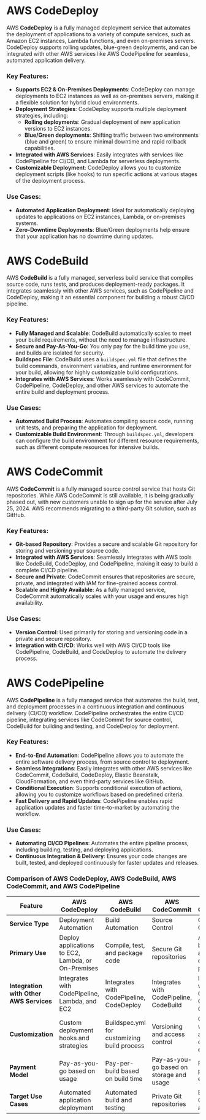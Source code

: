 # AWS CodeDeploy

AWS **CodeDeploy** is a fully managed deployment service that automates the deployment of applications to a variety of compute services, such as Amazon EC2 instances, Lambda functions, and even on-premises servers. CodeDeploy supports rolling updates, blue-green deployments, and can be integrated with other AWS services like AWS CodePipeline for seamless, automated application delivery.

### Key Features:
- **Supports EC2 & On-Premises Deployments**: CodeDeploy can manage deployments to EC2 instances as well as on-premises servers, making it a flexible solution for hybrid cloud environments.
- **Deployment Strategies**: CodeDeploy supports multiple deployment strategies, including:
  - **Rolling deployments**: Gradual deployment of new application versions to EC2 instances.
  - **Blue/Green deployments**: Shifting traffic between two environments (blue and green) to ensure minimal downtime and rapid rollback capabilities.
- **Integrated with AWS Services**: Easily integrates with services like CodePipeline for CI/CD, and Lambda for serverless deployments.
- **Customizable Deployment**: CodeDeploy allows you to customize deployment scripts (like hooks) to run specific actions at various stages of the deployment process.
  
### Use Cases:
- **Automated Application Deployment**: Ideal for automatically deploying updates to applications on EC2 instances, Lambda, or on-premises systems.
- **Zero-Downtime Deployments**: Blue/Green deployments help ensure that your application has no downtime during updates.


# AWS CodeBuild

AWS **CodeBuild** is a fully managed, serverless build service that compiles source code, runs tests, and produces deployment-ready packages. It integrates seamlessly with other AWS services, such as CodePipeline and CodeDeploy, making it an essential component for building a robust CI/CD pipeline.

### Key Features:
- **Fully Managed and Scalable**: CodeBuild automatically scales to meet your build requirements, without the need to manage infrastructure.
- **Secure and Pay-As-You-Go**: You only pay for the build time you use, and builds are isolated for security.
- **Buildspec File**: CodeBuild uses a `buildspec.yml` file that defines the build commands, environment variables, and runtime environment for your build, allowing for highly customizable build configurations.
- **Integrates with AWS Services**: Works seamlessly with CodeCommit, CodePipeline, CodeDeploy, and other AWS services to automate the entire build and deployment process.

### Use Cases:
- **Automated Build Process**: Automates compiling source code, running unit tests, and preparing the application for deployment.
- **Customizable Build Environment**: Through `buildspec.yml`, developers can configure the build environment for different resource requirements, such as different compute resources for intensive builds.

# AWS CodeCommit

AWS **CodeCommit** is a fully managed source control service that hosts Git repositories. While AWS CodeCommit is still available, it is being gradually phased out, with new customers unable to sign up for the service after July 25, 2024. AWS recommends migrating to a third-party Git solution, such as GitHub.

### Key Features:
- **Git-based Repository**: Provides a secure and scalable Git repository for storing and versioning your source code.
- **Integrated with AWS Services**: Seamlessly integrates with AWS tools like CodeBuild, CodeDeploy, and CodePipeline, making it easy to build a complete CI/CD pipeline.
- **Secure and Private**: CodeCommit ensures that repositories are secure, private, and integrated with IAM for fine-grained access control.
- **Scalable and Highly Available**: As a fully managed service, CodeCommit automatically scales with your usage and ensures high availability.

### Use Cases:
- **Version Control**: Used primarily for storing and versioning code in a private and secure repository.
- **Integration with CI/CD**: Works well with AWS CI/CD tools like CodePipeline, CodeBuild, and CodeDeploy to automate the delivery process.

# AWS CodePipeline

AWS **CodePipeline** is a fully managed service that automates the build, test, and deployment processes in a continuous integration and continuous delivery (CI/CD) workflow. CodePipeline orchestrates the entire CI/CD pipeline, integrating services like CodeCommit for source control, CodeBuild for building and testing, and CodeDeploy for deployment.

### Key Features:
- **End-to-End Automation**: CodePipeline allows you to automate the entire software delivery process, from source control to deployment.
- **Seamless Integrations**: Easily integrates with other AWS services like CodeCommit, CodeBuild, CodeDeploy, Elastic Beanstalk, CloudFormation, and even third-party services like GitHub.
- **Conditional Execution**: Supports conditional execution of actions, allowing you to customize workflows based on predefined criteria.
- **Fast Delivery and Rapid Updates**: CodePipeline enables rapid application updates and faster time-to-market by automating the workflow.

### Use Cases:
- **Automating CI/CD Pipelines**: Automates the entire pipeline process, including building, testing, and deploying applications.
- **Continuous Integration & Delivery**: Ensures your code changes are built, tested, and deployed continuously for faster updates and releases.


### Comparison of AWS CodeDeploy, AWS CodeBuild, AWS CodeCommit, and AWS CodePipeline

| Feature                         | **AWS CodeDeploy**                | **AWS CodeBuild**                 | **AWS CodeCommit**                | **AWS CodePipeline**               |
|----------------------------------|-----------------------------------|-----------------------------------|-----------------------------------|------------------------------------|
| **Service Type**                 | Deployment Automation             | Build Automation                  | Source Control                    | CI/CD Orchestration                |
| **Primary Use**                  | Deploy applications to EC2, Lambda, or On-Premises | Compile, test, and package code | Secure Git repositories           | Automate build, test, and deployment pipeline |
| **Integration with Other AWS Services** | Integrates with CodePipeline, Lambda, and EC2 | Integrates with CodePipeline, CodeDeploy | Integrates with CodePipeline, CodeBuild | Integrates with CodeCommit, CodeBuild, CodeDeploy |
| **Customization**                | Custom deployment hooks and strategies | Buildspec.yml for customizing build process | Versioning and access control | Custom workflows and conditional execution |
| **Payment Model**                | Pay-as-you-go based on usage      | Pay-per-build based on build time | Pay-as-you-go based on storage and usage | Pay-per-pipeline execution         |
| **Target Use Cases**             | Automated application deployment | Automated build and testing       | Private Git repositories          | End-to-end CI/CD automation        |
